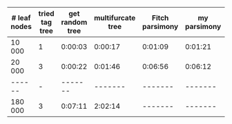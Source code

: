 
|# leaf nodes|tried tag tree|get random tree|multifurcate tree|Fitch parsimony|my parsimony|Sankoff parsimony|whole time needed|Anmerkungen:
|------------|--------------|---------------|-----------------|---------------|------------|-----------------|-----------------|-------------
|  10 000    | 1            |    0:00:03    |     0:00:17     |    0:01:09    |   0:01:21  |     0:00:19     |     0:03:09     |
|  20 000    | 3            |    0:00:22    |     0:01:46     |    0:06:56    |   0:06:12  |     0:01:46     |     0:17:03     |
|  ------    | -            |    -------    |     -------     |    -------    |   -------  |     -------     |     -------     |
| 180 000    | 3            |    0:07:11    |     2:02:14     |    -------    |   -------  |     -------     |     -------     | stoppen after 9h